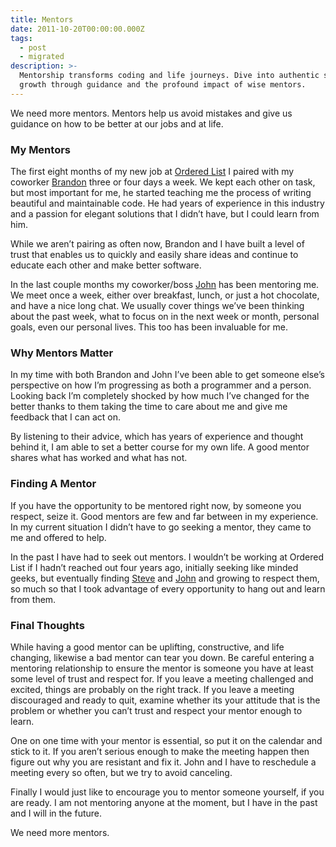 ```yaml
---
title: Mentors
date: 2011-10-20T00:00:00.000Z
tags:
  - post
  - migrated
description: >-
  Mentorship transforms coding and life journeys. Dive into authentic stories on
  growth through guidance and the profound impact of wise mentors.
---
```


We need more mentors. Mentors help us avoid mistakes and give us guidance on how to be better at our jobs and at life.

### My Mentors

The first eight months of my new job at [Ordered List](http://orderedlist.com) I paired with my coworker [Brandon](http://twitter.com/bkeepers) three or four days a week. We kept each other on task, but most important for me, he started teaching me the process of writing beautiful and maintainable code. He had years of experience in this industry and a passion for elegant solutions that I didn’t have, but I could learn from him.

While we aren’t pairing as often now, Brandon and I have built a level of trust that enables us to quickly and easily share ideas and continue to educate each other and make better software.

In the last couple months my coworker/boss [John](http://twitter.com/jnunemaker) has been mentoring me. We meet once a week, either over breakfast, lunch, or just a hot chocolate, and have a nice long chat. We usually cover things we’ve been thinking about the past week, what to focus on in the next week or month, personal goals, even our personal lives. This too has been invaluable for me.

### Why Mentors Matter

In my time with both Brandon and John I’ve been able to get someone else’s perspective on how I’m progressing as both a programmer and a person. Looking back I’m completely shocked by how much I’ve changed for the better thanks to them taking the time to care about me and give me feedback that I can act on.

By listening to their advice, which has years of experience and thought behind it, I am able to set a better course for my own life. A good mentor shares what has worked and what has not.

### Finding A Mentor

If you have the opportunity to be mentored right now, by someone you respect, seize it. Good mentors are few and far between in my experience. In my current situation I didn’t have to go seeking a mentor, they came to me and offered to help.

In the past I have had to seek out mentors. I wouldn’t be working at Ordered List if I hadn’t reached out four years ago, initially seeking like minded geeks, but eventually finding [Steve](http://twitter.com/orderedlist) and [John](http://twitter.com/jnunemaker) and growing to respect them, so much so that I took advantage of every opportunity to hang out and learn from them.

### Final Thoughts

While having a good mentor can be uplifting, constructive, and life changing, likewise a bad mentor can tear you down. Be careful entering a mentoring relationship to ensure the mentor is someone you have at least some level of trust and respect for. If you leave a meeting challenged and excited, things are probably on the right track. If you leave a meeting discouraged and ready to quit, examine whether its your attitude that is the problem or whether you can’t trust and respect your mentor enough to learn.

One on one time with your mentor is essential, so put it on the calendar and stick to it. If you aren’t serious enough to make the meeting happen then figure out why you are resistant and fix it. John and I have to reschedule a meeting every so often, but we try to avoid canceling.

Finally I would just like to encourage you to mentor someone yourself, if you are ready. I am not mentoring anyone at the moment, but I have in the past and I will in the future.

We need more mentors.
